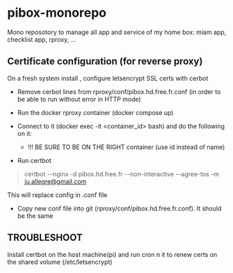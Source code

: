 # pibox-monorepo

Mono reposotory to manage all app and service of my home box: miam app, checklist app, rproxy, ...

## Certificate configuration (for reverse proxy)

On a fresh system install , configure letsencrypt SSL certs with cerbot

- Remove cerbot lines from rproxy/conf/pibox.hd.free.fr.conf (in order to be able to run without error in HTTP mode)

- Run the docker rproxy container (docker compose up)

- Connect to it (docker exec -it <container_id> bash) and do the following on it:

  - !!! BE SURE TO BE ON THE RIGHT container (use id instead of name)

- Run certbot

> certbot --nginx -d pibox.hd.free.fr --non-interactive --agree-tos -m ju.allegre@gmail.com

This will replace config in .conf file

- Copy new conf file into git (rproxy/conf/pibox.hd.free.fr.conf). It should be the same

## TROUBLESHOOT

Install certbot on the host machine(pi) and run cron n it to renew certs on the shared volume (/etc/letsencrypt)
